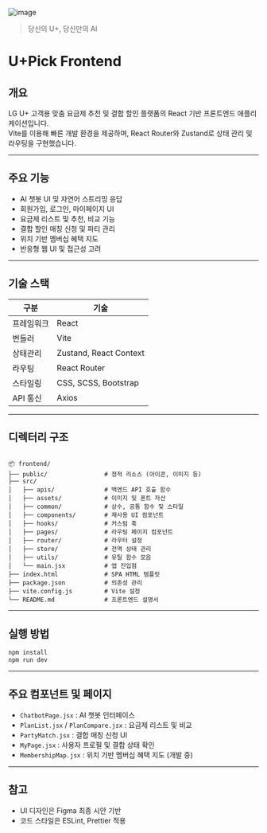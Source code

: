 ![image](https://github.com/user-attachments/assets/36e40504-633a-47c9-a790-07bd92c9e027)

>당신의 U+, 당신만의 AI

# U+Pick Frontend

## 개요

LG U+ 고객용 맞춤 요금제 추천 및 결합 할인 플랫폼의 React 기반 프론트엔드 애플리케이션입니다.  
Vite를 이용해 빠른 개발 환경을 제공하며, React Router와 Zustand로 상태 관리 및 라우팅을 구현했습니다.

---

## 주요 기능

- AI 챗봇 UI 및 자연어 스트리밍 응답
- 회원가입, 로그인, 마이페이지 UI
- 요금제 리스트 및 추천, 비교 기능
- 결합 할인 매칭 신청 및 파티 관리
- 위치 기반 멤버십 혜택 지도
- 반응형 웹 UI 및 접근성 고려

---

## 기술 스택

| 구분       | 기술                                              |
|------------|---------------------------------------------------|
| 프레임워크 | React                                             |
| 번들러    | Vite                                              |
| 상태관리  | Zustand, React Context                            |
| 라우팅    | React Router                                      |
| 스타일링  | CSS, SCSS, Bootstrap                              |
| API 통신  | Axios                                             |

---

## 디렉터리 구조

````

📦 frontend/
├── public/                # 정적 리소스 (아이콘, 이미지 등)
├── src/
│   ├── apis/              # 백엔드 API 호출 함수
│   ├── assets/            # 이미지 및 폰트 자산
│   ├── common/            # 상수, 공통 함수 및 스타일
│   ├── components/        # 재사용 UI 컴포넌트
│   ├── hooks/             # 커스텀 훅
│   ├── pages/             # 라우팅 페이지 컴포넌트
│   ├── router/            # 라우터 설정
│   ├── store/             # 전역 상태 관리
│   ├── utils/             # 유틸 함수 모음
│   └── main.jsx           # 앱 진입점
├── index.html             # SPA HTML 템플릿
├── package.json           # 의존성 관리
├── vite.config.js         # Vite 설정
└── README.md              # 프론트엔드 설명서

````

---

## 실행 방법

```bash
npm install
npm run dev
````

---

## 주요 컴포넌트 및 페이지

* `ChatbotPage.jsx` : AI 챗봇 인터페이스
* `PlanList.jsx` / `PlanCompare.jsx` : 요금제 리스트 및 비교
* `PartyMatch.jsx` : 결합 매칭 신청 UI
* `MyPage.jsx` : 사용자 프로필 및 결합 상태 확인
* `MembershipMap.jsx` : 위치 기반 멤버십 혜택 지도 (개발 중)

---

## 참고

* UI 디자인은 Figma 최종 시안 기반
* 코드 스타일은 ESLint, Prettier 적용
